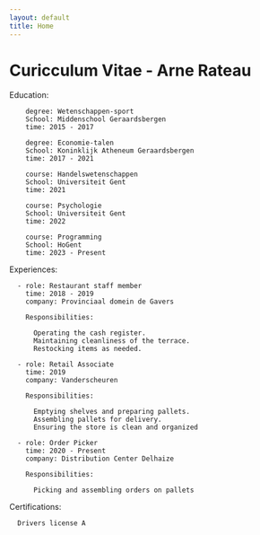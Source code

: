 ```yaml
---
layout: default
title: Home
---
```


# Curicculum Vitae - Arne Rateau

Education:
     
        degree: Wetenschappen-sport
        School: Middenschool Geraardsbergen
        time: 2015 - 2017
        
        degree: Economie-talen
        School: Koninklijk Atheneum Geraardsbergen
        time: 2017 - 2021
       
        course: Handelswetenschappen 
        School: Universiteit Gent
        time: 2021 

        course: Psychologie 
        School: Universiteit Gent
        time: 2022

        course: Programming
        School: HoGent
        time: 2023 - Present

Experiences:
    
      - role: Restaurant staff member
        time: 2018 - 2019
        company: Provinciaal domein de Gavers
       
        Responsibilities:

          Operating the cash register.
          Maintaining cleanliness of the terrace.
          Restocking items as needed.

      - role: Retail Associate
        time: 2019
        company: Vanderscheuren
       
        Responsibilities:

          Emptying shelves and preparing pallets.
          Assembling pallets for delivery.
          Ensuring the store is clean and organized

      - role: Order Picker 
        time: 2020 - Present
        company: Distribution Center Delhaize 
     
        Responsibilities:

          Picking and assembling orders on pallets

       
Certifications:
      
      Drivers license A
